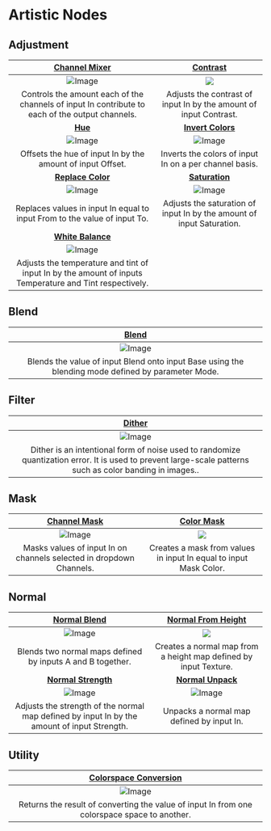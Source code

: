 # Artistic Nodes

## Adjustment


|[Channel Mixer](Channel-Mixer-Node.md)| [Contrast](Contrast-Node.md) |
|:---------:|:---------:|
|![Image](images/ChannelMixerNodeThumb.png)|![](images/ContrastNodeThumb.png)|
|Controls the amount each of the channels of input In contribute to each of the output channels.|Adjusts the contrast of input In by the amount of input Contrast.|
|[**Hue**](Hue-Node.md)|[**Invert Colors**](Invert-Colors-Node.md)|
|![Image](images/HueNodeThumb.png)|![Image](images/InvertColorsNodeThumb.png)|
|Offsets the hue of input In by the amount of input Offset.|Inverts the colors of input In on a per channel basis.|
|[**Replace Color**](Replace-Color-Node.md)|[**Saturation**](Saturation-Node.md)|
|![Image](images/ReplaceColorNodeThumb.png)|![Image](images/SaturationNodeThumb.png)|
|Replaces values in input In equal to input From to the value of input To.|Adjusts the saturation of input In by the amount of input Saturation.|
|[**White Balance**](White-Balance-Node.md)||
|![Image](images/WhiteBalanceNodeThumb.png)||
|Adjusts the temperature and tint of input In by the amount of inputs Temperature and Tint respectively.||



## Blend

|[Blend](Blend-Node.md)|
|:---------:|
|![Image](images/BlendNodeThumb.png)|
|Blends the value of input Blend onto input Base using the blending mode defined by parameter Mode.|



## Filter

|[Dither](Dither-Node.md)|
|:---------:|
|![Image](images/DitherNodeThumb.png)|
|Dither is an intentional form of noise used to randomize quantization error. It is used to prevent large-scale patterns such as color banding in images..|



## Mask


|[Channel Mask](Channel-Mask-Node.md)| [Color Mask](Color-Mask-Node.md) |
|:---------:|:---------:|
|![Image](images/ChannelMaskNodeThumb.png)|![](images/ColorMaskNodeThumb.png)|
|Masks values of input In on channels selected in dropdown Channels.|Creates a mask from values in input In equal to input Mask Color.|



## Normal


|[Normal Blend](Normal-Blend-Node.md)| [Normal From Height](Normal-From-Height-Node.md) |
|:---------:|:---------:|
|![Image](images/NormalBlendNodeThumb.png)|![](images/NormalFromHeightNodeThumb.png)|
|Blends two normal maps defined by inputs A and B together.|Creates a normal map from a height map defined by input Texture.|
|[**Normal Strength**](Normal-Strength-Node.md)|[**Normal Unpack**](Normal-Unpack-Node.md)|
|![Image](images/NormalStrengthNodeThumb.png)|![Image](images/NormalUnpackNodeThumb.png)|
|Adjusts the strength of the normal map defined by input In by the amount of input Strength.|Unpacks a normal map defined by input In.|



## Utility


|    [Colorspace Conversion](Colorspace-Conversion-Node.md)    |
| :----------------------------------------------------------: |
|      ![Image](images/ColorspaceConversionNodeThumb.png)      |
| Returns the result of converting the value of input In from one colorspace space to another. |
